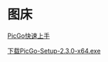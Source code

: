 # 图床

[PicGo快速上手](https://picgo.github.io/PicGo-Doc/zh/guide/getting-started.html)

 [下载PicGo-Setup-2.3.0-x64.exe](https://github.com/Molunerfinn/PicGo/releases/tag/v2.3.0)